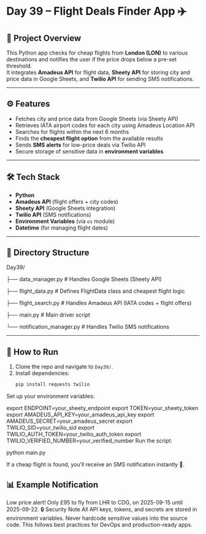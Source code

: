 # Day 39 – Flight Deals Finder App ✈️

## 📌 Project Overview
This Python app checks for cheap flights from **London (LON)** to various destinations and notifies the user if the price drops below a pre-set threshold.  
It integrates **Amadeus API** for flight data, **Sheety API** for storing city and price data in Google Sheets, and **Twilio API** for sending SMS notifications.

---

## ⚙️ Features
- Fetches city and price data from Google Sheets (via Sheety API)
- Retrieves IATA airport codes for each city using Amadeus Location API
- Searches for flights within the next 6 months
- Finds the **cheapest flight option** from the available results
- Sends **SMS alerts** for low-price deals via Twilio API
- Secure storage of sensitive data in **environment variables**

---

## 🛠️ Tech Stack
- **Python**
- **Amadeus API** (flight offers + city codes)
- **Sheety API** (Google Sheets integration)
- **Twilio API** (SMS notifications)
- **Environment Variables** (via `os` module)
- **Datetime** (for managing flight dates)

---

## 📂 Directory Structure
Day39/

├── data_manager.py # Handles Google Sheets (Sheety API)

├── flight_data.py # Defines FlightData class and cheapest flight logic

├── flight_search.py # Handles Amadeus API (IATA codes + flight offers)

├── main.py # Main driver script

└── notification_manager.py # Handles Twilio SMS notifications

---

## 🚀 How to Run
1. Clone the repo and navigate to `Day39/`.
2. Install dependencies:
   ```bash
   pip install requests twilio
Set up your environment variables:

export ENDPOINT=your_sheety_endpoint
export TOKEN=your_sheety_token
export AMADEUS_API_KEY=your_amadeus_api_key
export AMADEUS_SECRET=your_amadeus_secret
export TWILIO_SID=your_twilio_sid
export TWILIO_AUTH_TOKEN=your_twilio_auth_token
export TWILIO_VERIFIED_NUMBER=your_verified_number
Run the script:

python main.py

If a cheap flight is found, you’ll receive an SMS notification instantly 📲.

## 📊 Example Notification

Low price alert! Only £95 to fly from LHR to CDG,
on 2025-09-15 until 2025-09-22.
🔒 Security Note
All API keys, tokens, and secrets are stored in environment variables. Never hardcode sensitive values into the source code. This follows best practices for DevOps and production-ready apps.